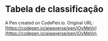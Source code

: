 # Tabela de classificação

A Pen created on CodePen.io. Original URL: [https://codepen.io/aiwaverse/pen/jOyMeVo](https://codepen.io/aiwaverse/pen/jOyMeVo).



